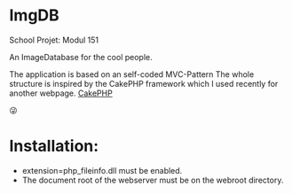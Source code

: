 # ImgDB
School Projet: Modul 151

An ImageDatabase for the cool people.

The application is based on an self-coded MVC-Pattern
The whole structure is inspired by the CakePHP framework which I used recently for another webpage.
[CakePHP](http://cakephp.org/)

:stuck_out_tongue_winking_eye:

# Installation:

- extension=php_fileinfo.dll must be enabled.
- The document root of the webserver must be on the webroot directory.